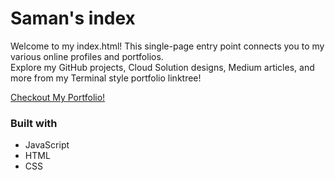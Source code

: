 # Saman's index

Welcome to my index.html! This single-page entry point connects you to my various online profiles and portfolios.  
Explore my GitHub projects, Cloud Solution designs, Medium articles, and more from my Terminal style portfolio linktree!  

[Checkout My Portfolio!](https://url-here.com)


### Built with
- JavaScript
- HTML
- CSS
